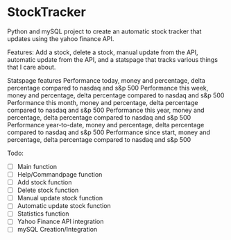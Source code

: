 # StockTracker

Python and mySQL project to create an automatic stock tracker that updates using the yahoo finance API. 

Features:
Add a stock, delete a stock, manual update from the API, automatic update from the API, and a statspage that tracks various things that I care about. 

Statspage features
Performance today, money and percentage, delta percentage compared to nasdaq and s&p 500
Performance this week, money and percentage, delta percentage compared to nasdaq and s&p 500
Performance this month, money and percentage, delta percentage compared to nasdaq and s&p 500
Performance this year, money and percentage, delta percentage compared to nasdaq and s&p 500
Performance year-to-date, money and percentage, delta percentage compared to nasdaq and s&p 500
Performance since start, money and percentage, delta percentage compared to nasdaq and s&p 500


Todo:
- [ ] Main function
- [ ] Help/Commandpage function
- [ ] Add stock function
- [ ] Delete stock function
- [ ] Manual update stock function
- [ ] Automatic update stock function
- [ ] Statistics function
- [ ] Yahoo Finance API integration
- [ ] mySQL Creation/Integration

